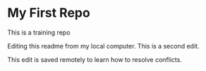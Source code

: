 # My First Repo
This is a training repo

Editing this readme from my local computer.
This is a second edit.

This edit is saved remotely to learn how to resolve conflicts.
